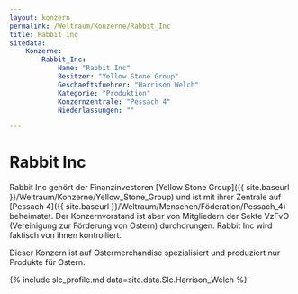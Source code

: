 ```yaml
---
layout: konzern
permalink: /Weltraum/Konzerne/Rabbit_Inc
title: Rabbit Inc
sitedata:
    Konzerne:
        Rabbit_Inc:
            Name: "Rabbit Inc"
            Besitzer: "Yellow Stone Group"
            Geschaeftsfuehrer: "Harrison Welch"
            Kategorie: "Produktion"
            Konzernzentrale: "Pessach 4"
            Niederlassungen: ""

---
```


# Rabbit Inc

Rabbit Inc gehört der Finanzinvestoren [Yellow Stone Group]({{ site.baseurl }}/Weltraum/Konzerne/Yellow_Stone_Group) und ist mit ihrer Zentrale auf [Pessach 4]({{ site.baseurl }}/Weltraum/Menschen/Föderation/Pessach_4) beheimatet. Der Konzernvorstand ist aber von Mitgliedern der Sekte VzFvO (Vereinigung zur Förderung von Ostern) durchdrungen. Rabbit Inc wird faktisch von ihnen kontrolliert.

Dieser Konzern ist auf Ostermerchandise spezialisiert und produziert nur Produkte für Ostern.

{% include slc_profile.md data=site.data.Slc.Harrison_Welch %}
